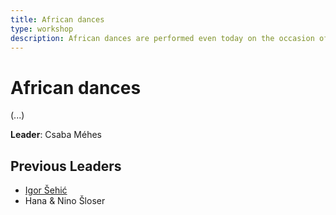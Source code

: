 ```yaml
---
title: African dances
type: workshop
description: African dances are performed even today on the occasion of various events, such as initiation, birth, weddings, celebration of a fruitful year…
---
```


# African dances

(...)

**Leader**: Csaba Méhes

## Previous Leaders

  - [Igor Šehić](/workshops/leaders/igor-sehic)
  - Hana & Nino Šloser
